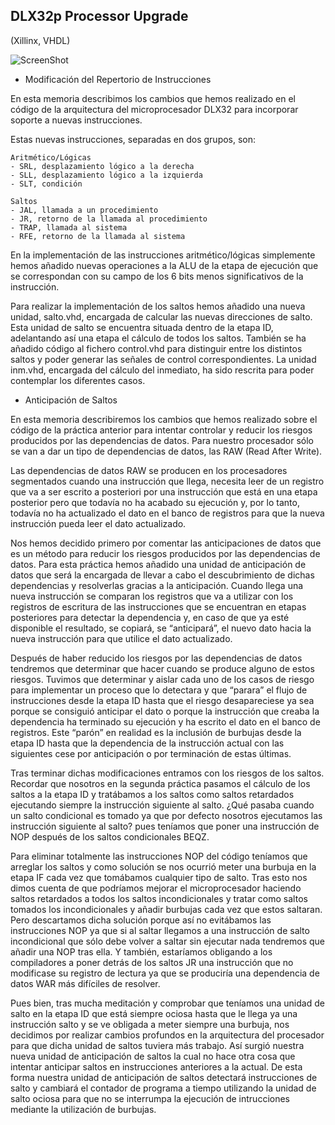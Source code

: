 DLX32p Processor Upgrade
------------------------
(Xillinx, VHDL)

![ScreenShot](https://raw.github.com/jhcasado/screenshots/master/DLX32p_Processor_Upgrade/dlx32p_01.png)

- Modificación del Repertorio de Instrucciones

En esta memoria describimos los cambios que hemos realizado en el código de la arquitectura del microprocesador DLX32 para incorporar soporte a nuevas instrucciones. 

Estas nuevas instrucciones, separadas en dos grupos, son:

	Aritmético/Lógicas
	- SRL, desplazamiento lógico a la derecha
	- SLL, desplazamiento lógico a la izquierda
	- SLT, condición
	
	Saltos
	- JAL, llamada a un procedimiento
	- JR, retorno de la llamada al procedimiento
	- TRAP, llamada al sistema
	- RFE, retorno de la llamada al sistema

En la implementación de las instrucciones aritmético/lógicas simplemente hemos añadido nuevas operaciones a la ALU de la etapa de ejecución que se correspondan con su campo de los 6 bits menos significativos de la instrucción.

Para realizar la implementación de los saltos hemos añadido una nueva unidad, salto.vhd, encargada de calcular las nuevas direcciones de salto. Esta unidad de salto se encuentra situada dentro de la etapa ID, adelantando así una etapa el cálculo de todos los saltos. También se ha añadido código al fichero control.vhd para distinguir entre los distintos saltos y poder generar las señales de control correspondientes. La unidad inm.vhd, encargada del cálculo del inmediato, ha sido rescrita para poder contemplar los diferentes casos.


- Anticipación de Saltos

En esta memoria describiremos los cambios que hemos realizado sobre el código de la práctica anterior para intentar controlar y reducir los riesgos producidos por las dependencias de datos. Para nuestro procesador sólo se van a dar un tipo de dependencias de datos, las RAW (Read After Write).

Las dependencias de datos RAW se producen en los procesadores segmentados cuando una instrucción que llega, necesita leer de un registro que va a ser escrito a posteriori por una instrucción que está en una etapa posterior pero que todavía no ha acabado su ejecución y, por lo tanto, todavía no ha actualizado el dato en el banco de registros para que la nueva instrucción pueda leer el dato actualizado.

Nos hemos decidido primero por comentar las anticipaciones de datos que es un método para reducir los riesgos producidos por las dependencias de datos. Para esta práctica hemos añadido una unidad de anticipación de datos que será la encargada de llevar a cabo el descubrimiento de dichas dependencias y resolverlas gracias a la anticipación. Cuando llega una nueva instrucción se comparan los registros que va a utilizar con los registros de escritura de las instrucciones que se encuentran en etapas posteriores para detectar la dependencia y, en caso de que ya esté disponible el resultado, se copiará, se “anticipará”, el nuevo dato hacia la nueva instrucción para que utilice el dato actualizado.

Después de haber reducido los riesgos por las dependencias de datos tendremos que determinar que hacer cuando se produce alguno de estos riesgos. Tuvimos que determinar y aislar cada uno de los casos de riesgo para implementar un proceso que lo detectara y que “parara” el flujo de instrucciones desde la etapa ID hasta que el riesgo desapareciese ya sea porque se consiguió anticipar el dato o porque la instrucción que creaba la dependencia ha terminado su ejecución y ha escrito el dato en el banco de registros. Este “parón” en realidad es la inclusión de burbujas desde la etapa ID hasta que la dependencia de la instrucción actual con las siguientes cese por anticipación o por terminación de estas últimas.

Tras terminar dichas modificaciones entramos con los riesgos de los saltos. Recordar que nosotros en la segunda práctica pasamos el cálculo de los saltos a la etapa ID y tratábamos a los saltos como saltos retardados ejecutando siempre la instrucción siguiente al salto. ¿Qué pasaba cuando un salto condicional es tomado ya que por defecto nosotros ejecutamos las instrucción siguiente al salto? pues teníamos que poner una instrucción de NOP después de los saltos condicionales BEQZ.

Para eliminar totalmente las instrucciones NOP del código teníamos que arreglar los saltos y como solución se nos ocurrió meter una burbuja en la etapa IF cada vez que tomábamos cualquier tipo de salto. Tras esto nos dimos cuenta de que podríamos mejorar el microprocesador haciendo saltos retardados a todos los saltos incondicionales y tratar como saltos tomados los incondicionales y añadir burbujas cada vez que estos saltaran. Pero descartamos dicha solución porque así no evitábamos las instrucciones NOP ya que si al saltar llegamos a una instrucción de salto incondicional que sólo debe volver a saltar sin ejecutar nada tendremos que añadir una NOP tras ella. Y también, estaríamos obligando a los compiladores a poner detrás de los saltos JR una instrucción que no modificase su registro de lectura ya que se produciría una dependencia de datos WAR más difíciles de resolver.

Pues bien, tras mucha meditación y comprobar que teníamos una unidad de salto en la etapa ID que está siempre ociosa hasta que le llega ya una instrucción salto y se ve obligada a meter siempre una burbuja, nos decidimos por realizar cambios profundos en la arquitectura del procesador para que dicha unidad de saltos tuviera más trabajo. Así surgió nuestra nueva unidad de anticipación de saltos la cual no hace otra cosa que intentar anticipar saltos en instrucciones anteriores a la actual. De esta forma nuestra unidad de anticipación de saltos detectará instrucciones de salto y cambiará el contador de programa a tiempo utilizando la unidad de salto ociosa para que no se interrumpa la ejecución de intrucciones mediante la utilización de burbujas.

